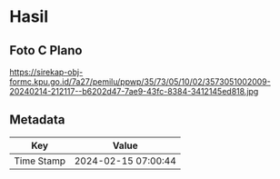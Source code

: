 # Hasil

## Foto C Plano

https://sirekap-obj-formc.kpu.go.id/7a27/pemilu/ppwp/35/73/05/10/02/3573051002009-20240214-212117--b6202d47-7ae9-43fc-8384-3412145ed818.jpg


## Metadata

| Key        | Value               |
| ---------- | ------------------- |
| Time Stamp | 2024-02-15 07:00:44 |




